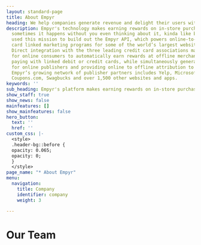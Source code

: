 ```yaml
---
layout: standard-page
title: About Empyr
heading: We help companies generate revenue and delight their users with card linked offers
description: Empyr's technology makes earning rewards on in-store purchases so easy,
  sometimes it happens without you even thinking about it, kinda like breathing.  We
  used this mission to build out the Empyr API, which powers online-to-offline (O2O)
  card linked marketing programs for some of the world’s largest websites and apps.
  Direct integration with the three leading credit card associations make it possible
  for online consumers to automatically earn rewards at offline merchants by simply
  paying with linked debit or credit cards, while simultaneously generating revenue
  for online publishers and providing online to offline attribution to advertisers.
  Empyr’s growing network of publisher partners includes Yelp, Microsoft, LivingSocial,
  Coupons.com, Swagbucks and over 1,500 other websites and apps.
keywords: ''
sub_heading: Empyr's platform makes earning rewards on in-store purchases so easy, it happens without extra work, kinda like breathing. We used this mission to build out the Empyr API, which powers online-to-offline (O2O) card linked marketing programs for leading websites and apps. Direct integration with the three leading credit card associations allow consumers to automatically earn rewards at offline merchants by simply paying with linked debit or credit cards, while generating revenue and unlocking offline attribution for advertisers and digital publishers.
show_staff: true
show_news: false
mainfeatures: []
show_mainfeatures: false
hero_button:
  text: ''
  href: ''
custom_css: |-
  <style>
  .header-bg::before {
  opacity: 0.065;
  opacity: 0;
  }
  </style>
page_name: "* About Empyr"
menu:
  navigation:
    title: Company
    identifier: company
    weight: 3

---
```

# Our Team
